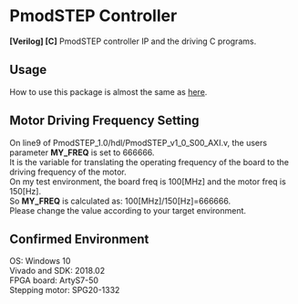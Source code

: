 # PmodSTEP Controller
**[Verilog] [C]** PmodSTEP controller IP and the driving C programs. 

## Usage
How to use this package is almost the same as [here](https://reference.digilentinc.com/learn/programmable-logic/tutorials/pmod-ips/start).

## Motor Driving Frequency Setting
On line9 of PmodSTEP_1.0/hdl/PmodSTEP_v1_0_S00_AXI.v, the users parameter **MY_FREQ** is set to 666666.  
It is the variable for translating the operating frequency of the board to the driving frequency of the motor.  
On my test environment, the board freq is 100[MHz] and the motor freq is 150[Hz].  
So **MY_FREQ** is calculated as: 100[MHz]/150[Hz]=666666.  
Please change the value according to your target environment.  

## Confirmed Environment
OS: Windows 10  
Vivado and SDK: 2018.02   
FPGA board: ArtyS7-50  
Stepping motor: SPG20-1332

